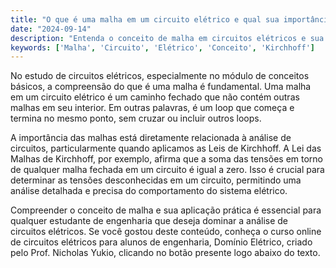 ```yaml
---
title: "O que é uma malha em um circuito elétrico e qual sua importância?"
date: "2024-09-14"
description: "Entenda o conceito de malha em circuitos elétricos e sua relevância na análise de sistemas elétricos."
keywords: ['Malha', 'Circuito', 'Elétrico', 'Conceito', 'Kirchhoff']
---
```


No estudo de circuitos elétricos, especialmente no módulo de conceitos básicos, a compreensão do que é uma malha é fundamental. Uma malha em um circuito elétrico é um caminho fechado que não contém outras malhas em seu interior. Em outras palavras, é um loop que começa e termina no mesmo ponto, sem cruzar ou incluir outros loops. 

A importância das malhas está diretamente relacionada à análise de circuitos, particularmente quando aplicamos as Leis de Kirchhoff. A Lei das Malhas de Kirchhoff, por exemplo, afirma que a soma das tensões em torno de qualquer malha fechada em um circuito é igual a zero. Isso é crucial para determinar as tensões desconhecidas em um circuito, permitindo uma análise detalhada e precisa do comportamento do sistema elétrico.

Compreender o conceito de malha e sua aplicação prática é essencial para qualquer estudante de engenharia que deseja dominar a análise de circuitos elétricos. Se você gostou deste conteúdo, conheça o curso online de circuitos elétricos para alunos de engenharia, Domínio Elétrico, criado pelo Prof. Nicholas Yukio, clicando no botão presente logo abaixo do texto.
